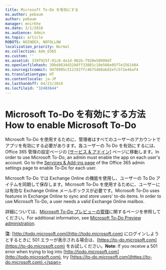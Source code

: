 ```yaml
---
title: Microsoft To-Do を有効にする
ms.author: pebaum
author: pebaum
manager: mnirkhe
ms.date: 3/1/2018
ms.audience: Admin
ms.topic: article
ROBOTS: NOINDEX, NOFOLLOW
localization_priority: Normal
ms.collection: Adm_O365
ms.custom: ''
ms.assetid: 339f925f-91c8-4a1d-902b-f920e58999df
ms.openlocfilehash: 39bd4634d31b8ff33081c10e566e05f7e1561404
ms.sourcegitcommit: 9d78905c512192ffc4675468abd2efc5f2e4baf4
ms.translationtype: HT
ms.contentlocale: ja-JP
ms.lasthandoff: 04/23/2019
ms.locfileid: "32403644"
---
```

# <a name="how-to-enable-microsoft-to-do"></a><span data-ttu-id="dfc93-102">Microsoft To-Do を有効にする方法</span><span class="sxs-lookup"><span data-stu-id="dfc93-102">How to enable Microsoft To-Do</span></span>

<span data-ttu-id="dfc93-p101">Microsoft To-Do を使用するために、管理者はすべてのユーザーのアカウントでアプリを有効にする必要があります。各ユーザーの To Do を有効にするには、Office 365 管理の設定ページの [[サービス &amp; アドイン](https://portal.office.com/adminportal/home#/Settings/ServicesAndAddIns)] ページに移動します。</span><span class="sxs-lookup"><span data-stu-id="dfc93-p101">In order to use Microsoft To-Do, an admin must enable the app on each user's account. Go to the [Services &amp; Add-ins page](https://portal.office.com/adminportal/home#/Settings/ServicesAndAddIns) of the Office 365 admin settings page to enable To-Do for each user.</span></span> 
  
<span data-ttu-id="dfc93-p102">Microsoft To-Do では Exchange Online の機能を使用し、ユーザーの To Do アイテムを同期して保存します。Microsoft To-Do を使用するために、ユーザーには有効な Exchange Online メールボックスが必要です。</span><span class="sxs-lookup"><span data-stu-id="dfc93-p102">Microsoft To-Do uses features in Exchange Online to sync and store users' to-do items. In order to use Microsoft To-Do, a user needs a valid Exchange Online mailbox.</span></span>
  
<span data-ttu-id="dfc93-107">詳細については、[Microsoft To-Do プレビューの管理](https://support.office.com/article/490c1a8c-2333-4952-8125-841afadb9620.aspx)に関するページを参照してください。</span><span class="sxs-lookup"><span data-stu-id="dfc93-107">For additional information, see [Microsoft To-Do Preview administration](https://support.office.com/article/490c1a8c-2333-4952-8125-841afadb9620.aspx).</span></span>
  
 <span data-ttu-id="dfc93-108">**注**: [http://todo.microsoft.com](http://todo.microsoft.com) にログインしようとするときに 501 エラーが表示される場合は、[https://to-do.microsoft.com](https://to-do.microsoft.com) をお試しください。</span><span class="sxs-lookup"><span data-stu-id="dfc93-108">**Note**: If you receive a 501 error when trying to log into [http://todo.microsoft.com](http://todo.microsoft.com), try [https://to-do.microsoft.com](https://to-do.microsoft.com).</span></span>
  

